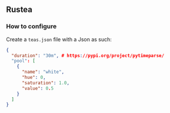 ## Rustea

### How to configure

Create a `teas.json` file with a Json as such:

```json
{
  "duration": "30m", # https://pypi.org/project/pytimeparse/
  "pool": [
    {
      "name": "white",
      "hue": 0,
      "saturation": 1.0,
      "value": 0.5
    }
  ]
}
```
